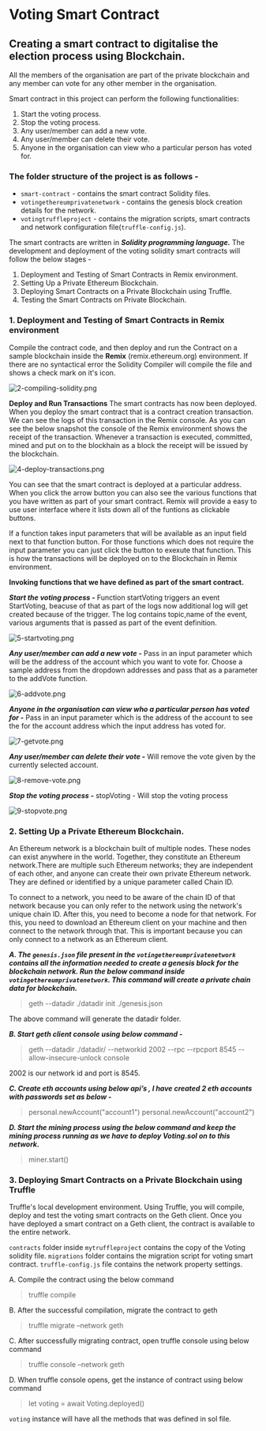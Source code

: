 # Voting Smart Contract

## Creating a smart contract to digitalise the election process using Blockchain. ##

All the members of the organisation are part of the private blockchain and any member can vote for any other member in the organisation. 

Smart contract in this project can perform the following functionalities:

1.	Start the voting process. 
2.	Stop the voting process.
3.	Any user/member can add a new vote.
4.	Any user/member can delete their vote.
5.	Anyone in the organisation can view who a particular person has voted for.

### The folder structure of the project is as follows - ###
-	`smart-contract` - contains the smart contract Solidity files.
-	`votingethereumprivatenetwork` - contains the genesis block creation details for the network.
-	`votingtruffleproject` - contains the migration scripts, smart contracts and network configuration file(`truffle-config.js`).

The smart contracts are written in ***Solidity programming language.*** The development and deployment of the voting solidity smart contracts will follow the below stages - 

1.	Deployment and Testing of Smart Contracts in Remix environment.
2.	Setting Up a Private Ethereum Blockchain.
3.	Deploying Smart Contracts on a Private Blockchain using Truffle.
4.	Testing the Smart Contracts on Private Blockchain.

### 1.	Deployment and Testing of Smart Contracts in Remix environment ###

Compile the contract code, and then deploy and run the Contract on a sample blockchain inside the **Remix** (remix.ethereum.org) environment. If there are no syntactical error the Solidity Compiler will compile the file and shows a check mark on it's icon.

![2-compiling-solidity.png](smart-contract/images/2-compiling-solidity.png)

**Deploy and Run Transactions**
The smart contracts has now been deployed. When you deploy the smart contract that is a contract creation transaction. We can see the logs of this transaction in the Remix console. As you can see the below snapshot the console of the Remix environment shows the receipt of the transaction. Whenever a transaction is executed, committed, mined and put on to the blockhain as a block the receipt will be issued by the blockchain.

![4-deploy-transactions.png](smart-contract/images/4-deploy-transactions.png)

You can see that the smart contract is deployed at a particular address. When you click the arrow button you can also see the various functions that you have written as part of your smart contract. Remix will provide a easy to use user interface where it lists down all of the funtions as clickable buttons.

If a function takes input parameters that will be available as an input field next to that function button. For those functions which does not require the input parameter you can just click the button to exexute that function. This is how the transactions will be deployed on to the Blockchain in Remix environment.

**Invoking functions that we have defined as part of the smart contract.**

***Start the voting process -***
Function startVoting triggers an event StartVoting, beacuse of that as part of the logs now additional log will get created because of the trigger. The log contains topic,name of the event, various arguments that is passed as part of the event definition.

![5-startvoting.png](smart-contract/images/5-startvoting.png)

***Any user/member can add a new vote -***
Pass in an input parameter which will be the address of the account which you want to vote for. Choose a sample address from the dropdown addresses and pass that as a parameter to the addVote function.

![6-addvote.png](smart-contract/images/6-addvote.png)

***Anyone in the organisation can view who a particular person has voted for -***
Pass in an input parameter which is the address of the account to see the for the account address which the input address has voted for.

![7-getvote.png](smart-contract/images/7-getvote.png)

***Any user/member can delete their vote -***
Will remove the vote given by the currently selected account.

![8-remove-vote.png](smart-contract/images/8-remove-vote.png)

***Stop the voting process -***
stopVoting - Will stop the voting process

![9-stopvote.png](smart-contract/images/9-stopvote.png)

### 2.	Setting Up a Private Ethereum Blockchain. ###
An Ethereum network is a blockchain built of multiple nodes. These nodes can exist anywhere in the world. Together, they constitute an Ethereum network.There are multiple such Ethereum networks; they are independent of each other, and anyone can create their own private Ethereum network. They are defined or identified by a unique parameter called Chain ID.

To connect to a network, you need to be aware of the chain ID of that network because you can only refer to the network using the network's unique chain ID. After this, you need to become a node for that network. For this, you need to download an Ethereum client on your machine and then connect to the network through that. This is important because you can only connect to a network as an Ethereum client. 

***A.	The `genesis.json` file present in the `votingethereumprivatenetwork` contains all the information needed to create a genesis block for the blockchain network. Run the below command inside `votingethereumprivatenetwork`. This command will create a private chain data for  blockchain.***

>	geth --datadir ./datadir init ./genesis.json

The above command will generate the datadir folder.

***B.	Start geth client console using below command -***

>	geth --datadir ./datadir/ --networkid 2002 --rpc --rpcport 8545 --allow-insecure-unlock console

2002 is our network id and port is 8545.

***C.	Create eth accounts using below api’s , I have created 2 eth accounts with passwords set as below -***

>	personal.newAccount("account1")
>	personal.newAccount("account2")

***D.	Start the mining process using the below command and keep the mining process running as we have to deploy Voting.sol on to this network.***

>	miner.start()


### 3.	Deploying Smart Contracts on a Private Blockchain using Truffle ###

Truffle's local development environment. Using Truffle, you will compile, deploy and test the voting smart contracts on the Geth client. Once you have deployed a smart contract on a Geth client, the contract is available to the entire network.

`contracts` folder inside `mytruffleproject` contains the copy of the Voting solidity file. `migrations` folder contains the migration script for voting smart contract. `truffle-config.js` file contains the network property settings.

A.	Compile the contract using the below command

>	truffle compile

B.	After the successful compilation, migrate the contract to geth

>	truffle migrate –network geth

C.	After successfully migrating contract, open truffle console using below command

>	truffle console –network geth

D.	When truffle console opens, get the instance of contract using below command

>	let voting = await Voting.deployed()

`voting` instance will have all the methods that was defined in sol file.


